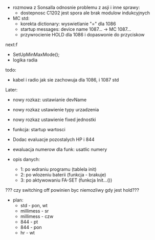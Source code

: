 - rozmowa z Sonsalla odnosnie problemu z asji i inne sprawy:
	- dostepnosc C1202 jest spora ale brak modulow indukcyjnych
- MC std:
	- korekta dictionary: wyswietlanie "=" dla 1086
	- startup messages: device name 1087... -> MC 1087...
	- przywrocienie HOLD dla 1086 i dopaswonie do przyciskow



next:f
- SetUpMinMaxMode();
- logika radia

todo:
- kabel i radio jak sie zachowuja dla 1086, i 1087 std

Later:
- nowy rozkaz: ustawianie devName
- nowy rozkaz ustawienie typy urzadzenia
- nowy rozkaz ustawienie fixed jednostki
- funkcja: startup wartosci 
- Dodac evaluacje pozostalych HP i 844
- ewaluacja numerow dla funk: usatlic numery

- opis danych:
	- 1: po wdraniu programu (tablela init)
	- 2: po wlozeniu  baterii (funkcja - brakuje)
	- 3: po aktywowaniu FA-SET (funkcja Init...())

??? czy switching off powinien byc niemozliwy gdy jest hold???

- plan:
	- std - pon, wt
	- millimess - sr
	- millimess - czw
	- 844 - pt
	- 844 - pon
	- hr - wt


